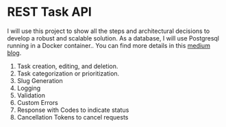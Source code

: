 # REST Task API

I will use this project to show all the steps and architectural decisions to develop a robust and scalable solution. As a database, I will use Postgresql running in a Docker container.. You can find more details in this
[medium blog](https://medium.com/@sandropucp/natural-language-processing-nlp-practice-with-python-07320d47890f).

1. Task creation, editing, and deletion.
2. Task categorization or prioritization.
3. Slug Generation
4. Logging 
5. Validation
6. Custom Errors
7. Response with Codes to indicate status
8. Cancellation Tokens to cancel requests
